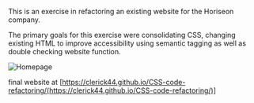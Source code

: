 This is an exercise in refactoring an existing website for the Horiseon company.

The primary goals for this exercise were consolidating CSS, changing existing HTML to improve accessibility using semantic tagging as well as double checking website function.

![Homepage](.assets\images\horiseon-screenshot.png)

final website at [https://clerick44.github.io/CSS-code-refactoring/(https://clerick44.github.io/CSS-code-refactoring/)]
